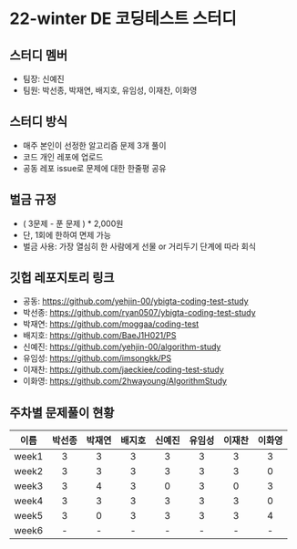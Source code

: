 # 22-winter DE 코딩테스트 스터디

## 스터디 멤버
- 팀장: 신예진
- 팀원: 박선종, 박재연, 배지호, 유임성, 이재찬, 이화영

## 스터디 방식
- 매주 본인이 선정한 알고리즘 문제 3개 풀이
- 코드 개인 레포에 업로드
- 공동 레포 issue로 문제에 대한 한줄평 공유

## 벌금 규정
- ( 3문제 - 푼 문제 ) * 2,000원
- 단, 1회에 한하여 면제 가능
- 벌금 사용: 가장 열심히 한 사람에게 선물 or 거리두기 단계에 따라 회식

## 깃헙 레포지토리 링크
- 공동: https://github.com/yehjin-00/ybigta-coding-test-study
- 박선종: https://github.com/ryan0507/ybigta-coding-test-study
- 박재연: https://github.com/moggaa/coding-test
- 배지호: https://github.com/BaeJ1H021/PS
- 신예진: https://github.com/yehjin-00/algorithm-study
- 유임성: https://github.com/imsongkk/PS
- 이재찬: https://github.com/jaeckiee/coding-test-study
- 이화영: https://github.com/2hwayoung/AlgorithmStudy

## 주차별 문제풀이 현황
|이름|박선종|박재연|배지호|신예진|유임성|이재찬|이화영|
|:---:|:---:|:---:|:---:|:---:|:---:|:---:|:---:|
|week1|3|3|3|3|3|3|3|
|week2|3|3|3|3|3|3|0|
|week3|3|4|3|0|3|0|3|
|week4|3|3|3|3|3|3|0|
|week5|3|0|3|3|3|3|4|
|week6|-|-|-|-|-|-|-|
